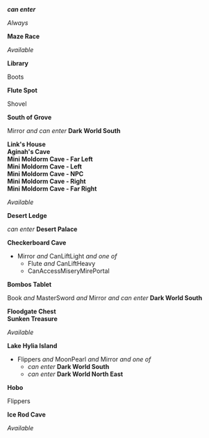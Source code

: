 ﻿***can enter***

*Always*

**Maze Race**

*Available*

**Library**

Boots

**Flute Spot**

Shovel

**South of Grove**

Mirror *and* *can enter* **Dark World South**

**Link's House**  
**Aginah's Cave**  
**Mini Moldorm Cave - Far Left**  
**Mini Moldorm Cave - Left**  
**Mini Moldorm Cave - NPC**  
**Mini Moldorm Cave - Right**  
**Mini Moldorm Cave - Far Right**

*Available*

**Desert Ledge**

*can enter* **Desert Palace**

**Checkerboard Cave**

- Mirror *and* CanLiftLight *and one of*
  - Flute *and* CanLiftHeavy
  - CanAccessMiseryMirePortal

**Bombos Tablet**

Book *and* MasterSword *and* Mirror *and* *can enter* **Dark World South**

**Floodgate Chest**  
**Sunken Treasure**

*Available*

**Lake Hylia Island**

- Flippers *and* MoonPearl *and* Mirror *and one of*
  - *can enter* **Dark World South**
  - *can enter* **Dark World North East**

**Hobo**

Flippers

**Ice Rod Cave**

*Available*
